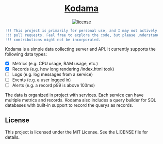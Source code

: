 <p align="center">
  <a href="https://github.com/Julgodis/kotoba/">
    <h1 align="center">
      Kodama
    </h1>
  </a>
</p>

<div align="center">

[![license](https://img.shields.io/crates/l/picori)](https://github.com/Julgodis/genkei/LICENSE)

```diff
!!! This project is primarily for personal use, and I may not actively accept !!!
!!! pull requests. Feel free to explore the code, but please understand that  !!!
!!! contributions might not be incorporated.                                  !!!
```

</div>

Kodama is a simple data collecting server and API. It currently supports the following data types:
- [X] Metrics (e.g. CPU usage, RAM usage, etc.)
- [X] Records (e.g. how long rendering /index.html took)
- [ ] Logs (e.g. log messages from a service)
- [ ] Events (e.g. a user logged in)
- [ ] Alerts (e.g. a record p99 is above 100ms)

The data is organized in project with services. Each service can have multiple metrics and records. Kodama also includes a query builder for SQL databases with built-in support to record the querys as records.

##  License
This project is licensed under the MIT License. See the LICENSE file for details.